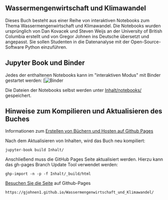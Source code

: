 ## Wassermengenwirtschaft und Klimawandel
Dieses Buch besteht aus einer Reihe von interaktiven Notebooks zum Thema Wassermengenwirtschaft und Klimawandel. Die Notebooks wurden ursprünglich von Dan Kovacek und Steven Weijs an der University of British Columbia erstellt und von Gregor Johnen ins Deutsche übersetzt und angepasst. Sie sollen Studenten in die Datenanalyse mit der Open-Source-Software Python einzuführen.

## Jupyter Book und Binder

Jedes der enthaltenen Notebooks kann im "interaktiven Modus" mit Binder gestartet werden:
[![Binder](https://mybinder.org/badge_logo.svg)

Die Dateien der Notebooks selbst werden unter [Inhalt/notebooks/](https://github.com/gjohnen1/Wassermengenwirtschaft_und_Klimawandel/tree/main/Inhalt/Notebooks) gespeichert.

## Hinweise zum Kompilieren und Aktualisieren des Buches 

Informationen zum [Erstellen von Büchern und Hosten auf Github Pages](https://jupyterbook.org/publish/gh-pages.html)

Nach dem Aktualisieren von Inhalten, wird das Buch neu kompiliert:

`jupyter-book build Inhalt/`

Anschließend muss die GitHub Pages Seite aktualisiert werden. Hierzu kann das gh-pages Branch Update Tool verwendet werden:

`ghp-import -n -p -f Inhalt/_build/html`

[Besuchen Sie die Seite](https://gjohnen1.github.io/Wassermengenwirtschaft_und_Klimawandel/) auf Github-Pages

`https://gjohnen1.github.io/Wassermengenwirtschaft_und_Klimawandel/`
